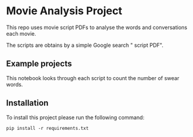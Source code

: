 # Movie Analysis Project

This repo uses movie script PDFs to analyse the words and conversations each movie.

The scripts are obtains by a simple Google search "<movie name> script PDF". 
  
## Example projects

This notebook looks through each script to count the number of swear words.

## Installation

To install this project please run the following command:

```
pip install -r requirements.txt 
```
